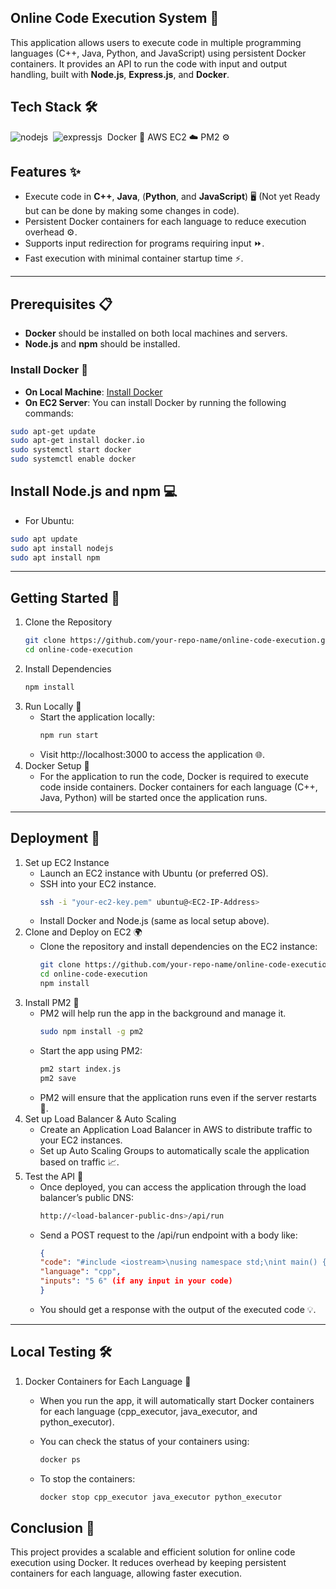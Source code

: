 ## Online Code Execution System 🚀

This application allows users to execute code in multiple programming languages (C++, Java, Python, and JavaScript) using persistent Docker containers. It provides an API to run the code with input and output handling, built with **Node.js**, **Express.js**, and **Docker**.

## Tech Stack 🛠️
![nodejs](https://img.shields.io/badge/Node.js-43853D?style=for-the-badge&logo=node.js&logoColor=white)&nbsp;
![expressjs](https://img.shields.io/badge/Express.js-000000?style=for-the-badge&logo=express&logoColor=white)&nbsp;
Docker 🐳
AWS EC2 ☁️
PM2 ⚙️


## Features ✨

- Execute code in **C++**, **Java**, (**Python**, and **JavaScript**) 🖥️ (Not yet Ready but can be done by making some changes in code).
- Persistent Docker containers for each language to reduce execution overhead ⚙️.
- Supports input redirection for programs requiring input ⏩.
- Fast execution with minimal container startup time ⚡.

---

## Prerequisites 📋

- **Docker** should be installed on both local machines and servers.
- **Node.js** and **npm** should be installed.

### Install Docker 🐳

- **On Local Machine**: [Install Docker](https://docs.docker.com/get-docker/)
- **On EC2 Server**: You can install Docker by running the following commands:

```bash
sudo apt-get update
sudo apt-get install docker.io
sudo systemctl start docker
sudo systemctl enable docker
```
## Install Node.js and npm 💻
- For Ubuntu:
```bash
sudo apt update
sudo apt install nodejs
sudo apt install npm
```

---

## Getting Started 🏁
1. Clone the Repository
   ```bash
   git clone https://github.com/your-repo-name/online-code-execution.git
   cd online-code-execution
   ```
2. Install Dependencies
   ```bash
   npm install
   ```
3. Run Locally 🚀
    - Start the application locally:
      ```bash
      npm run start
      ```
    - Visit http://localhost:3000 to access the application 🌐.
4. Docker Setup 🐳
    - For the application to run the code, Docker is required to execute code inside containers. Docker containers for each language (C++, Java, Python) will be started once the application runs.


---


## Deployment 🚀
1. Set up EC2 Instance
    - Launch an EC2 instance with Ubuntu (or preferred OS).
    - SSH into your EC2 instance.
      ```bash
      ssh -i "your-ec2-key.pem" ubuntu@<EC2-IP-Address>
      ```
    - Install Docker and Node.js (same as local setup above).
2. Clone and Deploy on EC2 🌍
    - Clone the repository and install dependencies on the EC2 instance:
      ```bash
      git clone https://github.com/your-repo-name/online-code-execution.git
      cd online-code-execution
      npm install
      ```
3. Install PM2 🧰
    - PM2 will help run the app in the background and manage it.
      ```bash
      sudo npm install -g pm2
      ```
    - Start the app using PM2:
      ```bash
      pm2 start index.js
      pm2 save
      ```
    - PM2 will ensure that the application runs even if the server restarts 🔄.
4. Set up Load Balancer & Auto Scaling
    - Create an Application Load Balancer in AWS to distribute traffic to your EC2 instances.
    - Set up Auto Scaling Groups to automatically scale the application based on traffic 📈.
5. Test the API 🧪
    - Once deployed, you can access the application through the load balancer’s public DNS:
      ```bash
      http://<load-balancer-public-dns>/api/run
      ```
    - Send a POST request to the /api/run endpoint with a body like:
      ```json
      {
      "code": "#include <iostream>\nusing namespace std;\nint main() {\n    int a , b;\n  cin >> a >> b;\n      cout << a + b;\n    return 0;\n}",
      "language": "cpp",
      "inputs": "5 6" (if any input in your code)
      }
        ```
    - You should get a response with the output of the executed code 💡.
  

---


## Local Testing 🛠️
1. Docker Containers for Each Language 🐳
    - When you run the app, it will automatically start Docker containers for each language (cpp_executor, java_executor, and python_executor).
    
    - You can check the status of your containers using:
      ```bash
      docker ps
      ```
    - To stop the containers:
      ```bash
      docker stop cpp_executor java_executor python_executor
      ```

## Conclusion 🎉
This project provides a scalable and efficient solution for online code execution using Docker. It reduces overhead by keeping persistent containers for each language, allowing faster execution.







